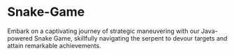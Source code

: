 # Snake-Game
Embark on a captivating journey of strategic maneuvering with our Java-powered Snake Game, skillfully navigating the serpent to devour targets and attain remarkable achievements.
